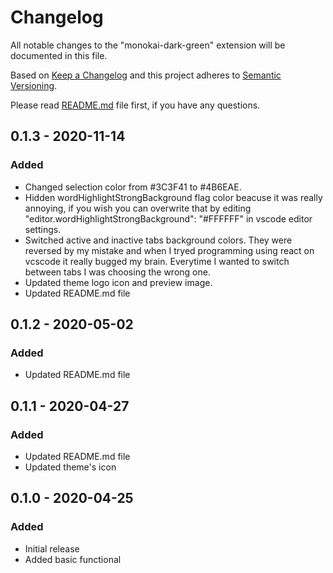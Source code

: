 # Changelog

All notable changes to the "monokai-dark-green" extension will be documented in this file.

Based on [Keep a Changelog](http://keepachangelog.com/en/1.0.0/)
and this project adheres to [Semantic Versioning](http://semver.org/spec/v2.0.0.html).

Please read [README.md](./README.md "Need to read") file first, if you have any questions.

## **0.1.3** - 2020-11-14
### Added
- Changed selection color from #3C3F41 to #4B6EAE.
- Hidden wordHighlightStrongBackground flag color beacuse it was really annoying, if you wish you can overwrite that by editing "editor.wordHighlightStrongBackground": "#FFFFFF" in vscode editor settings.
- Switched active and inactive tabs background colors. They were reversed by my mistake and when I tryed programming using react on vcscode it really bugged my brain. Everytime I wanted to switch between tabs I was choosing the wrong one.
- Updated theme logo icon and preview image.
- Updated README.md file

## **0.1.2** - 2020-05-02
### Added
- Updated README.md file

## **0.1.1** - 2020-04-27
### Added
- Updated README.md file
- Updated theme's icon


## **0.1.0** - 2020-04-25
### Added
- Initial release
- Added basic functional
